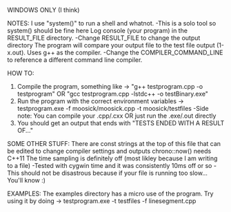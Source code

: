  WINDOWS ONLY (I think)

 NOTES:
 I use "system()" to run a shell and whatnot.
  -This is a solo tool so system() should be fine here
 Log console (your program) in the RESULT_FILE directory.
  -Change RESULT_FILE to change the output directory
 The program will compare your output file to the test file output (1-x.out).
 Uses g++ as the compiler. 
  -Change the COMPILER_COMMAND_LINE to reference a different command line compiler.

 HOW TO:
 1) Compile the program, something like -> "g++ testprogram.cpp -o testprogram" OR "gcc testprogram.cpp -lstdc++ -o testBinary.exe"
 2) Run the program with the correct environment variables -> testprogram.exe -f moosick/moosick.cpp -t moosick/testfiles
    -Side note: You can compile your .cpp/.cxx OR just run the .exe/.out directly
 3) You should get an output that ends with "TESTS ENDED WITH A RESULT OF..."

 SOME OTHER STUFF:
 There are const strings at the top of this file that can be edited to change compiler settings and outputs
chrono::now() needs C++11
 The time sampling is definitely off (most likley because I am writing to a file)
      -Tested with cygwin time and it was consistently 10ms off or so
      -This should not be disastrous because if your file is running too slow... You'll know :)

EXAMPLES:
   The examples directory has a micro use of the program. Try using it by doing -> testprogram.exe -t testfiles -f linesegment.cpp